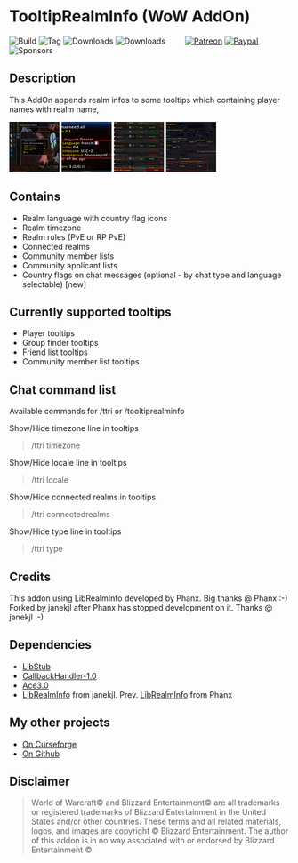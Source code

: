 # TooltipRealmInfo (WoW AddOn)
![Build](https://github.com/hizuro/TooltipRealmInfo/actions/workflows/bigwigsmods-packager.yml/badge.svg)
![Tag](https://img.shields.io/github/v/tag/hizuro/TooltipRealmInfo?style=flat-square)
![Downloads](https://img.shields.io/github/downloads/hizuro/TooltipRealmInfo/total?style=flat-square)
![Downloads](https://img.shields.io/github/downloads/hizuro/TooltipRealmInfo/latest/total?style=flat-square)
&nbsp; &nbsp; &nbsp; &nbsp;
[![Patreon](https://img.shields.io/badge/&zwj;-Patreon-gray?logo=patreon&color=red&style=flat-square)](https://www.patreon.com/bePatron?u=12558524)
[![Paypal](https://img.shields.io/badge/&zwj;-Paypal-gray?logo=paypal&color=blue&style=flat-square)](https://paypal.me/hizuro)
![Sponsors](https://img.shields.io/github/sponsors/hizuro?logo=github&style=flat-square)

## Description
This AddOn appends realm infos to some tooltips which containing player names with realm name,

[![TTRI Screenshot1](./.github/media/ttri_0t.jpg)](./.github/media/ttri_0.jpg) [![TTRI Screenshot2](./.github/media/ttri_1t.jpg)](./.github/media/ttri_1.jpg)  [![TTRI Screenshot3](./.github/media/ttri_2t.jpg)](./.github/media/ttri_2.jpg)  [![TTRI Screenshot4](./.github/media/ttri_3t.jpg)](./.github/media/ttri_3.jpg)

## Contains
* Realm language with country flag icons
* Realm timezone
* Realm rules (PvE or RP PvE)
* Connected realms
* Community member lists
* Community applicant lists
* Country flags on chat messages (optional - by chat type and language selectable) [new]

## Currently supported tooltips
* Player tooltips
* Group finder tooltips
* Friend list tooltips
* Community member list tooltips

## Chat command list
Available commands for /ttri or /tooltiprealminfo

Show/Hide timezone line in tooltips
> /ttri timezone

Show/Hide locale line in tooltips
> /ttri locale

Show/Hide connected realms in tooltips
> /ttri connectedrealms

Show/Hide type line in tooltips
>  /ttri type

## Credits
This addon using LibRealmInfo developed by Phanx. Big thanks @ Phanx :-)
Forked by janekjl after Phanx has stopped development on it. Thanks @ janekjl :-)

## Dependencies
* [LibStub](https://www.curseforge.com/wow/addons/libstub)
* [CallbackHandler-1.0](https://www.curseforge.com/wow/addons/callbackhandler)
* [Ace3.0](https://www.curseforge.com/wow/addons/ace3)
* [LibRealmInfo](https://github.com/janekjl/LibRealmInfo) from janekjl. Prev. [LibRealmInfo](https://github.com/Phanx/LibRealmInfo) from Phanx

## My other projects
* [On Curseforge](https://www.curseforge.com/members/hizuro_de/projects)
* [On Github](https://github.com/hizuro?tab=repositories)

## Disclaimer
> World of Warcraft© and Blizzard Entertainment© are all trademarks or registered trademarks of Blizzard Entertainment in the United States and/or other countries. These terms and all related materials, logos, and images are copyright © Blizzard Entertainment. The author of this addon is in no way associated with or endorsed by Blizzard Entertainment ©
